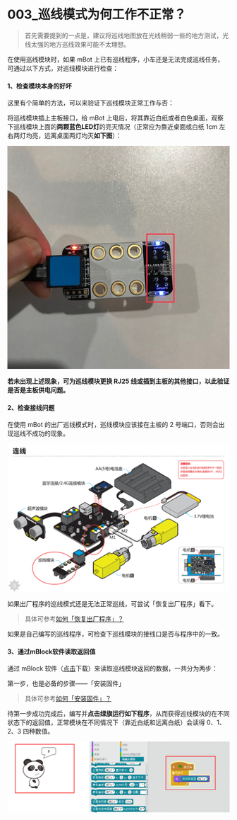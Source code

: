 # 003\_巡线模式为何工作不正常？

> 首先需要提到的一点是，建议将巡线地图放在光线稍弱一些的地方测试，光线太强的地方巡线效果可能不太理想。

在使用巡线模块时，如果 mBot 上已有巡线程序，小车还是无法完成巡线任务，可通过以下方式，对巡线模块进行检查：

####  1、检查模块本身的好坏

这里有个简单的方法，可以来验证下巡线模块正常工作与否：

将巡线模块插上主板接口，给 mBot 上电后，将其靠近白纸或者白色桌面，观察下巡线模块上面的**两颗蓝色LED灯**的亮灭情况（正常应为靠近桌面或白纸 1cm 左右两灯均亮，远离桌面两灯均灭**如下图**）：  

![](../.gitbook/assets/xun-xian-mo-kuai-ce-shi.jpg)

**若未出现上述现象，可为巡线模块更换 RJ25 线或插到主板的其他接口，以此验证是否是主板供电问题。**

####  2、检查接线问题

在使用 mBot 的出厂巡线模式时，巡线模块应该接在主板的 2 号端口，否则会出现巡线不成功的现象。

![](../.gitbook/assets/mbot-xun-xian-mo-kuai.png)

如果出厂程序的巡线模式还是无法正常巡线，可尝试「恢复出厂程序」看下。

> 具体可参考[如何「恢复出厂程序」？](../tips/ru-he-hui-fu-chu-chang-cheng-xu.md)

如果是自己编写的巡线程序，可检查下巡线模块的接线口是否与程序中的一致。

#### 3、通过mBlock软件读取返回值

通过 mBlock 软件（[点击](http://www.mblock.cc/zh-home/software/mblock/mblock3/)下载）来读取巡线模块返回的数据，一共分为两步：

第一步，也是必备的步骤——「安装固件」

> 具体可参考[如何「安装固件」？](../tips/ru-he-an-zhuang-gu-jian.md)

待第一步成功完成后，编写并**点击绿旗运行如下程序**，从而获得巡线模块的在不同状态下的返回值，正常模块在不同情况下（靠近白纸和远离白纸）会读得 0、1、2、3 四种数值。

![](../.gitbook/assets/xiong-mao-shuo-xun-xian.png)

